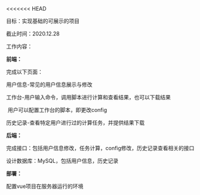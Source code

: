 <<<<<<< HEAD


目标：实现基础的可展示的项目

截止时间：2020.12.28

工作内容：

**前端：**

完成以下页面：

用户信息-常见的用户信息展示与修改

工作台-用户输入命令，调用脚本进行计算和查看结果，也可以下载结果

​			 用户可以配置工作台的脚本，即更改config

历史记录-查看特定用户进行过的计算任务，并提供结果下载



**后端：**

完成接口：包括用户信息修改，任务计算，config修改，历史记录查看相关的接口

设计数据库：MySQL，包括用户信息，历史记录



**部署：**

配置vue项目在服务器运行的环境
